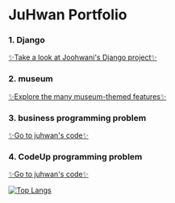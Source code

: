 <h1>JuHwan Portfolio</h1>

### 1. Django <br>
<a href="https://juhwan.pythonanywhere.com/acc/index/" target=”_blank”>✨Take a look at Joohwani's Django project✨</a>

### 2. museum <br>
<a href="https://github.com/juhwan04/museum" target=”_blank”>✨Explore the many museum-themed features✨</a>

### 3. business programming problem <br>
<a href="https://capable-teal-7bf.notion.site/04cae89942e04f6e873e9c6a64c83747" target=”_blank”>✨Go to juhwan's code✨</a>

### 4. CodeUp programming problem <br>
<a href="https://capable-teal-7bf.notion.site/04cae89942e04f6e873e9c6a64c83747" target=”_blank”>✨Go to juhwan's code✨</a>

<!-- ![Anurag's GitHub stats](https://github-readme-stats.vercel.app/api?username=juhwan04&show_icons=true&theme=radical) -->
[![Top Langs](https://github-readme-stats.vercel.app/api/top-langs/?username=juhwan04&layout=compact)](https://github.com/juhwan04/github-readme-stats)




<!--
**juhwan04/juhwan04** is a ✨ _special_ ✨ repository because its `README.md` (this file) appears on your GitHub profile.

Here are some ideas to get you started:

- 🔭 I’m currently working on ...
- 🌱 I’m currently learning ...
- 👯 I’m looking to collaborate on ...
- 🤔 I’m looking for help with ...
- 💬 Ask me about ...
- 📫 How to reach me: ...
- 😄 Pronouns: ...
- ⚡ Fun fact: ...
-->
